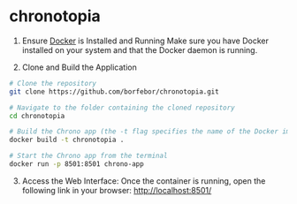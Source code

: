 # chronotopia

1. Ensure [Docker](www.docker.com/get-started) is Installed and Running
Make sure you have Docker installed on your system and that the Docker daemon is running.

2. Clone and Build the Application
```bash
# Clone the repository
git clone https://github.com/borfebor/chronotopia.git

# Navigate to the folder containing the cloned repository
cd chronotopia

# Build the Chrono app (the -t flag specifies the name of the Docker image)
docker build -t chronotopia . 

# Start the Chrono app from the terminal
docker run -p 8501:8501 chrono-app
``` 

3. Access the Web Interface:
Once the container is running, open the following link in your browser:
[http://localhost:8501/](http://localhost:8501/)


